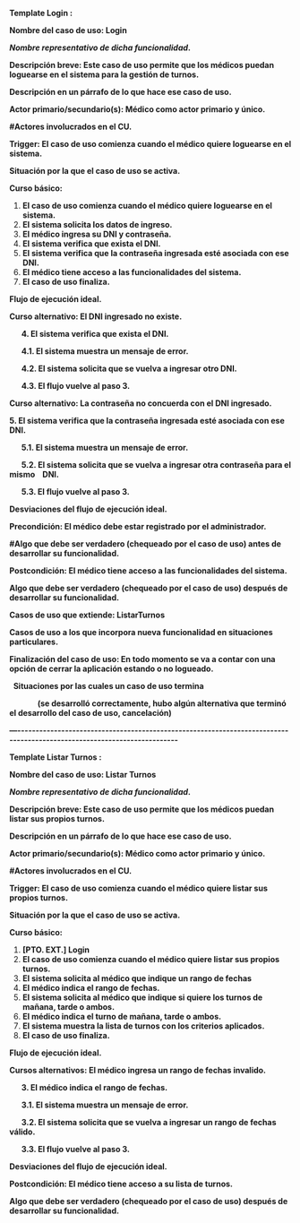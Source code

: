 ﻿**Template Login :**

**Nombre del caso de uso: Login**

***Nombre representativo de dicha funcionalidad*.**

**Descripción breve: Este caso de uso permite que los médicos puedan loguearse en el sistema para la gestión de turnos.**

**Descripción en un párrafo de lo que hace ese caso de uso.**

**Actor primario/secundario(s): Médico como actor primario y único.**

**#Actores involucrados en el CU.**

**Trigger: El caso de uso comienza cuando el médico quiere loguearse en el sistema.** 

**Situación por la que el caso de uso se activa.**

**Curso básico:** 

1. **El caso de uso comienza cuando el médico quiere loguearse en el sistema.**
2. **El sistema solicita los datos de ingreso.**
3. **El médico ingresa su DNI y contraseña.**
4. **El sistema verifica que exista el DNI.**
5. **El sistema verifica que la contraseña ingresada esté asociada con ese DNI.**
6. **El médico tiene acceso a las funcionalidades del sistema.**
7. **El caso de uso finaliza.**

**Flujo de ejecución ideal.**

**Curso alternativo: El DNI ingresado no existe.**

`	`**4.    El sistema verifica que exista el DNI.**

`	`**4.1. El sistema muestra un mensaje de error.**

`	`**4.2. El sistema solicita que se vuelva a ingresar otro DNI.**

`	`**4.3. El flujo vuelve al paso 3.**

**Curso alternativo: La contraseña no concuerda con el DNI ingresado.**

**5.    El sistema verifica que la contraseña ingresada esté asociada con ese DNI.**

`	`**5.1. El sistema muestra un mensaje de error.**

`	`**5.2. El sistema solicita que se vuelva a ingresar otra contraseña para el mismo                    DNI.**

`	`**5.3. El flujo vuelve al paso 3.**

**Desviaciones del flujo de ejecución ideal.**

**Precondición: El médico debe estar registrado por el administrador.**

**#Algo que debe ser verdadero (chequeado por el caso de uso) antes de desarrollar su funcionalidad.**

**Postcondición: El médico tiene acceso a las funcionalidades del sistema.**

**Algo que debe ser verdadero (chequeado por el caso de uso) después de desarrollar su funcionalidad.**

**Casos de uso que extiende: ListarTurnos**

**Casos de uso a los que incorpora nueva funcionalidad en situaciones particulares.**

**Finalización del caso de uso: En todo momento se va a contar con una opción de cerrar la aplicación estando o no logueado.**

` `**Situaciones por las cuales un caso de uso termina**

`		`**(se desarrolló correctamente, hubo algún alternativa que terminó el desarrollo del caso de uso, cancelación)** 

**—------------------------------------------------------------------------------------------------------------------------**



**Template Listar Turnos :**

**Nombre del caso de uso: Listar Turnos**

***Nombre representativo de dicha funcionalidad*.**

**Descripción breve: Este caso de uso permite que los médicos puedan listar sus propios turnos.**

**Descripción en un párrafo de lo que hace ese caso de uso.**

**Actor primario/secundario(s): Médico como actor primario y único.**

**#Actores involucrados en el CU.**

**Trigger: El caso de uso comienza cuando el médico quiere listar sus propios turnos.** 

**Situación por la que el caso de uso se activa.**

**Curso básico:** 

1. **[PTO. EXT.] Login** 
2. **El caso de uso comienza cuando el médico quiere listar sus propios turnos.**
3. **El sistema solicita al médico que indique un rango de fechas**
4. **El médico indica el rango de fechas.**
5. **El sistema solicita al médico que indique si quiere los turnos de mañana, tarde o ambos.**
6. **El médico indica el turno de mañana, tarde o ambos.**
7. **El sistema muestra la lista de turnos con los criterios aplicados.**
8. **El caso de uso finaliza.**

**Flujo de ejecución ideal.**

**Cursos alternativos: El médico ingresa un rango de fechas invalido.**

`	`**3.    El médico indica el rango de fechas.**

`	`**3.1. El sistema muestra un mensaje de error.**

`	`**3.2. El sistema solicita que se vuelva a ingresar un rango de fechas válido.**

`	`**3.3. El flujo vuelve al paso 3.**

**Desviaciones del flujo de ejecución ideal.**

**Postcondición: El médico tiene acceso a su lista de turnos.**

**Algo que debe ser verdadero (chequeado por el caso de uso) después de desarrollar su funcionalidad.**


